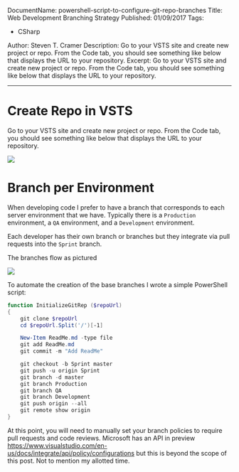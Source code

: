 DocumentName: powershell-script-to-configure-git-repo-branches
Title: Web Development Branching Strategy
Published: 01/09/2017
Tags: 
  - CSharp 

Author: Steven T. Cramer
Description: Go to your VSTS site and create new project or repo.  From the Code tab, you should see something like below that displays the URL to your repository.
Excerpt: Go to your VSTS site and create new project or repo.  From the Code tab, you should see something like below that displays the URL to your repository.

---

# Create Repo in VSTS

Go to your VSTS site and create new project or repo.  From the Code tab, you should see something like below that displays the URL to your repository.

![](/content/images/2017/01/2017-01-09_1115.png)


# Branch per Environment

When developing code I prefer to have a branch that corresponds to each server environment that we have.  Typically there is a `Production` environment, a `QA` environment, and a `Development` environment.

Each developer has their own branch or branches but they integrate via pull requests into the `Sprint` branch.

The branches flow as pictured

![](/content/images/2017/01/2017-01-09_1111.png)

To automate the creation of the base branches I wrote a simple PowerShell script:

```Powershell
function InitializeGitRep ($repoUrl)
{
    git clone $repoUrl
    cd $repoUrl.Split('/')[-1]

    New-Item ReadMe.md -type file
    git add ReadMe.md
    git commit -m "Add ReadMe"

    git checkout -b Sprint master
    git push -u origin Sprint
    git branch -d master
    git branch Production
    git branch QA
    git branch Development    
    git push origin --all
    git remote show origin
}
```

At this point, you will need to manually set your branch policies to require pull requests and code reviews.  Microsoft has an API in preview https://www.visualstudio.com/en-us/docs/integrate/api/policy/configurations but this is beyond the scope of this post. Not to mention my allotted time.

